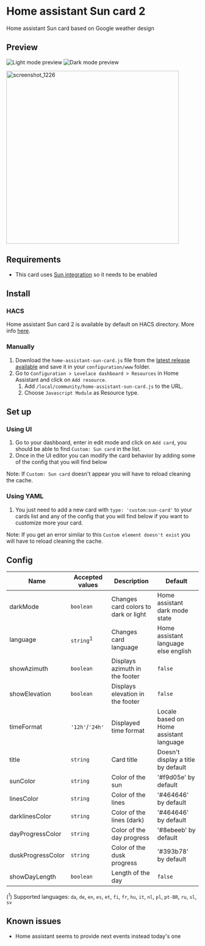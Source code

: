 # Home assistant Sun card 2

Home assistant Sun card based on Google weather design

## Preview

![Light mode preview](https://user-images.githubusercontent.com/3890545/231159388-13ed9e31-da74-48d3-bf8f-6ccf3a9f2975.png)
![Dark mode preview](https://user-images.githubusercontent.com/6829526/118412162-64f11880-b690-11eb-9bd7-b8c6c7d8efd8.png)

<img width="452" alt="screenshot_1226" src="">

## Requirements

- This card uses [Sun integration](https://www.home-assistant.io/integrations/sun/) so it needs to be enabled

## Install

### HACS

Home assistant Sun card 2 is available by default on HACS directory. More info [here](https://hacs.xyz/).

### Manually

1. Download the `home-assistant-sun-card.js` file from the [latest release available](https://github.com/trollix/home-assistant-sun-card/releases) and save it in your `configuration/www` folder.
1. Go to `Configuration > Lovelace dashboard > Resources` in Home Assistant and click on `Add resource`.
    1. Add `/local/community/home-assistant-sun-card.js` to the URL.
    1. Choose `Javascript Module` as Resource type.

## Set up

### Using UI

1. Go to your dashboard, enter in edit mode and click on `Add card`, you should be able to find `Custom: Sun card` in the list.
1. Once in the UI editor you can modify the card behavior by adding some of the config that you will find below

Note: If `Custom: Sun card` doesn't appear you will have to reload cleaning the cache.

### Using YAML

1. You just need to add a new card with `type: 'custom:sun-card'` to your cards list and any of the config that you will find below if you want to customize more your card.

Note: If you get an error similar to this `Custom element doesn't exist` you will have to reload cleaning the cache.

## Config

| Name              | Accepted values      | Description                          | Default                                             |
|-------------------|----------------------|--------------------------------------|-----------------------------------------------------|
| darkMode          | `boolean`            | Changes card colors to dark or light | Home assistant dark mode state                      |
| language          | `string`<sup>1</sup> | Changes card language                | Home assistant language else english                |
| showAzimuth       | `boolean`            | Displays azimuth in the footer       | `false`                                             |
| showElevation     | `boolean`            | Displays elevation in the footer     | `false`                                             |
| timeFormat        | `'12h'`/`'24h'`      | Displayed time format                | Locale based on Home assistant language             |
| title             | `string`             | Card title                           | Doesn't display a title by default                  |
| sunColor          | `string`             | Color of the sun                     | '#f9d05e' by default                                |
| linesColor        | `string`             | Color of the lines                   | '#464646' by default                                |
| darklinesColor    | `string`             | Color of the lines (dark)            | '#464646' by default                                |
| dayProgressColor  | `string`             | Color of the day progress            | '#8ebeeb' by default                                |
| duskProgressColor | `string`             | Color of the dusk progress           | '#393b78' by default                                |
| showDayLength     | `boolean`            | Length of the day                    | `false`                                             |


(<sup>1</sup>) Supported languages: `da`, `de`, `en`, `es`, `et`, `fi`, `fr`, `hu`, `it`, `nl`, `pl`, `pt-BR`, `ru`, `sl`, `sv`

## Known issues

- Home assistant seems to provide next events instead today's one 
